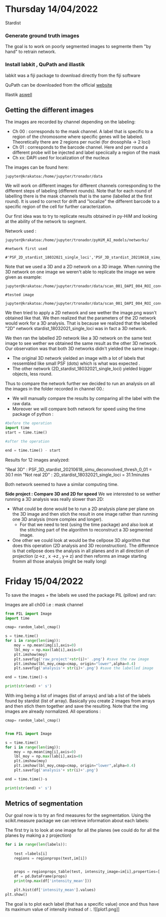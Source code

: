 # Thursday 14/04/2022
Stardist

### Generate ground truth images
The goal is to work on poorly segmented images to segmente them "by hand" to retrain network. 

### Install labkit , QuPath and illastik
labkit was a fiji package to download directly from the fiji software

QuPath can be downloaded from the official [website](https://qupath.github.io/)

Illastik [aswell](https://www.ilastik.org/index.html)

## Getting the different images
The images are recorded by channel depending on the labeling: 

- Ch 00 : corresponds to the mask channel. A label that is specific to a region of the chromosome where specific genes will be labeled. Theoretically there are 2 regions per nuclei (for drosophila -> 2 loci)
- Ch 01 : corresponds to the barcode channel. Here and per round a different probe will be injected and label speciically a region of the mask
- Ch xx: DAPI used for localization of the nucleus

The images can be found here:

```shell
jupyter@krakatoa:/home/jupyter/tronador/data
```

We will work on different images for different channels corresponding to the different steps of labeling (different rounds). Note that for each round of labelling there is the mask channels that is the same (labelled at the first round). It is used to correct for drift and "localize" the different barcode to a specific region of the cell for further caracterization. 

Our first idea was to try to replicate results obtained in py-HiM and looking at the ability of the network to segment. 

Network used : 

```shell 
jupyter@krakatoa:/home/jupyter/tronador/pyHiM_AI_models/networks/

#network first used 

#'PSF_2D_stardist_18032021_single_loci','PSF_3D_stardist_20210618_simu_deconvolved_thresh_0_01'

```

Note that we used a 3D and a 2D network on a 3D image. When running the 3D network on one image we weren't able to replicate the image we were given as example: 

```shell
jupyter@krakatoa:/home/jupyter/tronador/data/scan_001_DAPI_004_ROI_converted_decon_ch00_segmentedMasks.png

#tested image

jupyter@krakatoa:/home/jupyter/tronador/data/scan_001_DAPI_004_ROI_converted_decon_ch00.tif
```

We then tried to apply a 2D network and see wether the image.png wasn't obtained like that. We then realized that the parameters of the 2D network would work for a 3D analysis. That is because we realized that the labelled "2D" network stardist_18032021_single_loci was in fact a 3D network. 

We then ran the labelled 2D network like a 3D network on the same test image to see wether we obtained the same result as the other 3D network. Our observation was that both 3D networks didn't yielded the same image.:
- The original 3D network yielded an image with a lot of labels that ressembled like small PSF (dots) which is what was expected . 
- The other network (2D_stardist_18032021_single_loci) yielded bigger objects, less round. 

Thus to compare the network further we decided to run an analysis on all the images in the folder recorded in channel 00.:
- We will manually compare the results by comparing all the label with the raw data. 
- Moreover we will compare both network for speed using the time package of python :

```python
#before the operation 
import time
start = time.time()

#after the operation

end = time.time() - start

```

Results for 12 images analyzed: 

"Real 3D" : PSF_3D_stardist_20210618_simu_deconvolved_thresh_0_01  = 30.1 min
"Not real 2D" : 2D_stardist_18032021_single_loci = 31.1minutes

Both network seemed to have a similar computing time. 

**Side project : Compare 3D and 2D for speed**
We we interested to se wether running a 3D analysis was really slower than 2D:
- What could be done would be to run a 2D analysis plane per plane on the 3D image and then stich the result in one image rather than running one 3D analysis (more complex and longer).
	- For that we need to test (using the time package) and also look at the stitching part of the algorithm to reconstruct a 3D segmented image. 
- One other we could look at would be the cellpose 3D algorithm that does this operation (2D analysis and 3D reconstruction). The difference is that cellpose does the analysis in all planes and in all direction of projection (z->z , x ->z , y-> z) and then reforms an image starting fromm all those analysis (might be really long)

# Friday 15/04/2022 
To save the images + the labels we used the package PIL (pillow) and ran:

Images are all ch00 i.e : mask channel

```python
from PIL import Image
import time 

cmap= random_label_cmap()

s = time.time()
for i in range(len(img)):
    moy = np.mean(img[i],axis=0)
    lbl_moy = np.max(lab[i],axis=0)
    plt.imshow(moy)
    plt.savefig('raw_project'+str(i)+' .png') #save the raw image
    plt.imshow(lbl_moy,cmap=cmap, origin="lower",alpha=0.4)
    plt.savefig('analysis'+ str(i)+'.png') #save the labelled image

end = time.time()-s 

print(str(end) +' s')
```

With img being a list of images (list of arrays) and lab a list of the labels found by stardist (list of array). Basically you create 2 images from arrays and then stich them together and save the resulting. Note that the img images are already normalized. All operations : 

```python 
cmap= random_label_cmap()


from PIL import Image

s = time.time()
for i in range(len(img)):
    moy = np.mean(img[i],axis=0)
    lbl_moy = np.max(lab[i],axis=0)
    plt.imshow(moy)
    plt.imshow(lbl_moy,cmap=cmap, origin="lower",alpha=0.4)
    plt.savefig('analysis'+ str(i)+'.png')

end = time.time()-s 

print(str(end) +' s')
```

## Metrics of segmentation
Our goal now is to try an find measures for the segmentation. Using the scikit.measure package we can retrieve information about each labels:

The first try is to look at one image  for all the planes (we could do for all the planes by making a z projection)

```python 
for i in range(len(labels)):
    
    test =labels[i]
    regions = regionprops(test,im[i])


    props = regionprops_table(test, intensity_image=im[i],properties=['centroid','eccentricity','equivalent_diameter_area','area','intensity_mean'])
    df = pd.DataFrame(props)
    print(np.max(df['intensity_mean']))
    
    plt.hist(df['intensity_mean'].values)
plt.show()
```

The goal is to plot each label (that has a specific value) once and thus have its maximum value of intensity instead of :. ![[plot1.png]]
